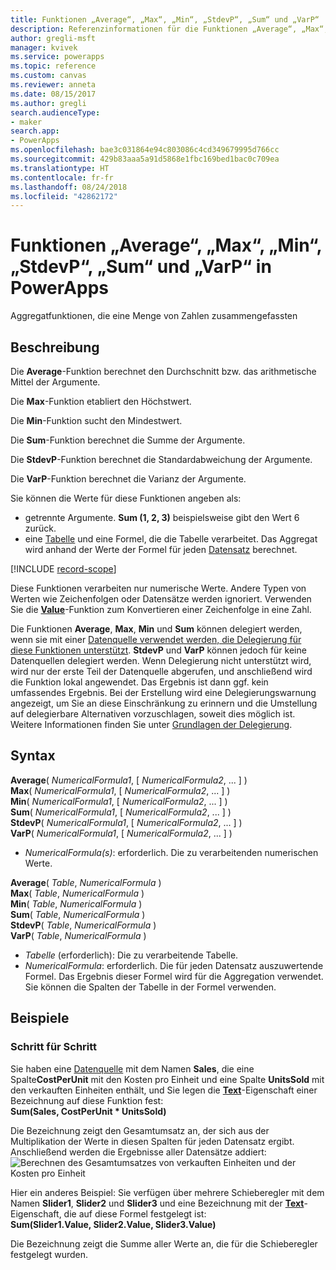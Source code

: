 ```yaml
---
title: Funktionen „Average“, „Max“, „Min“, „StdevP“, „Sum“ und „VarP“ | Microsoft-Dokumentation
description: Referenzinformationen für die Funktionen „Average“, „Max“, „Min“, „StdevP“, „Sum“ und „VarP“ in PowerApps einschließlich Syntax und Beispielen
author: gregli-msft
manager: kvivek
ms.service: powerapps
ms.topic: reference
ms.custom: canvas
ms.reviewer: anneta
ms.date: 08/15/2017
ms.author: gregli
search.audienceType:
- maker
search.app:
- PowerApps
ms.openlocfilehash: bae3c031864e94c803086c4cd349679995d766cc
ms.sourcegitcommit: 429b83aaa5a91d5868e1fbc169bed1bac0c709ea
ms.translationtype: HT
ms.contentlocale: fr-fr
ms.lasthandoff: 08/24/2018
ms.locfileid: "42862172"
---
```

# <a name="average-max-min-stdevp-sum-and-varp-functions-in-powerapps"></a>Funktionen „Average“, „Max“, „Min“, „StdevP“, „Sum“ und „VarP“ in PowerApps
Aggregatfunktionen, die eine Menge von Zahlen zusammengefassten

## <a name="description"></a>Beschreibung
Die **Average**-Funktion berechnet den Durchschnitt bzw. das arithmetische Mittel der Argumente.

Die **Max**-Funktion etabliert den Höchstwert.

Die **Min**-Funktion sucht den Mindestwert.

Die **Sum**-Funktion berechnet die Summe der Argumente.

Die **StdevP**-Funktion berechnet die Standardabweichung der Argumente.

Die **VarP**-Funktion berechnet die Varianz der Argumente.

Sie können die Werte für diese Funktionen angeben als:

* getrennte Argumente. **Sum (1, 2, 3)** beispielsweise gibt den Wert 6 zurück.
* eine [Tabelle](../working-with-tables.md) und eine Formel, die die Tabelle verarbeitet.  Das Aggregat wird anhand der Werte der Formel für jeden [Datensatz](../working-with-tables.md#records) berechnet.  

[!INCLUDE [record-scope](../../../includes/record-scope.md)]

Diese Funktionen verarbeiten nur numerische Werte. Andere Typen von Werten wie Zeichenfolgen oder Datensätze werden ignoriert. Verwenden Sie die  **[Value](function-value.md)**-Funktion zum Konvertieren einer Zeichenfolge in eine Zahl.

Die Funktionen **Average**, **Max**, **Min** und **Sum** können delegiert werden, wenn sie mit einer [Datenquelle verwendet werden, die Delegierung für diese Funktionen unterstützt](../delegation-list.md).  **StdevP** und **VarP** können jedoch für keine Datenquellen delegiert werden.  Wenn Delegierung nicht unterstützt wird, wird nur der erste Teil der Datenquelle abgerufen, und anschließend wird die Funktion lokal angewendet.  Das Ergebnis ist dann ggf. kein umfassendes Ergebnis.  Bei der Erstellung wird eine Delegierungswarnung angezeigt, um Sie an diese Einschränkung zu erinnern und die Umstellung auf delegierbare Alternativen vorzuschlagen, soweit dies möglich ist. Weitere Informationen finden Sie unter [Grundlagen der Delegierung](../delegation-overview.md).

## <a name="syntax"></a>Syntax
**Average**( *NumericalFormula1*, [ *NumericalFormula2*, ... ] )<br>**Max**( *NumericalFormula1*, [ *NumericalFormula2*, ... ] )<br>**Min**( *NumericalFormula1*, [ *NumericalFormula2*, ... ] )<br>**Sum**( *NumericalFormula1*, [ *NumericalFormula2*, ... ] )<br>**StdevP**( *NumericalFormula1*, [ *NumericalFormula2*, ... ] )<br>**VarP**( *NumericalFormula1*, [ *NumericalFormula2*, ... ] )

* *NumericalFormula(s)*: erforderlich.  Die zu verarbeitenden numerischen Werte.

**Average**( *Table*, *NumericalFormula* )<br>**Max**( *Table*, *NumericalFormula* )<br>**Min**( *Table*, *NumericalFormula* )<br>**Sum**( *Table*, *NumericalFormula* )<br>**StdevP**( *Table*, *NumericalFormula* )<br>**VarP**( *Table*, *NumericalFormula* )

* *Tabelle* (erforderlich):  Die zu verarbeitende Tabelle.
* *NumericalFormula*: erforderlich. Die für jeden Datensatz auszuwertende Formel. Das Ergebnis dieser Formel wird für die Aggregation verwendet. Sie können die Spalten der Tabelle in der Formel verwenden.

## <a name="examples"></a>Beispiele
### <a name="step-by-step"></a>Schritt für Schritt
Sie haben eine [Datenquelle](../working-with-data-sources.md) mit dem Namen **Sales**, die eine Spalte**CostPerUnit** mit den Kosten pro Einheit und eine Spalte **UnitsSold** mit den verkauften Einheiten enthält, und Sie legen die **[Text](../controls/properties-core.md)**-Eigenschaft einer Bezeichnung auf diese Funktion fest:<br>
**Sum(Sales, CostPerUnit * UnitsSold)**

Die Bezeichnung zeigt den Gesamtumsatz an, der sich aus der Multiplikation der Werte in diesen Spalten für jeden Datensatz ergibt. Anschließend werden die Ergebnisse aller Datensätze addiert:<br>![Berechnen des Gesamtumsatzes von verkauften Einheiten und der Kosten pro Einheit](./media/function-aggregates/total-sales.png)

Hier ein anderes Beispiel: Sie verfügen über mehrere Schieberegler mit dem Namen **Slider1**, **Slider2** und **Slider3** und eine Bezeichnung mit der **[Text](../controls/properties-core.md)**-Eigenschaft, die auf diese Formel festgelegt ist:<br>
**Sum(Slider1.Value, Slider2.Value, Slider3.Value)**

Die Bezeichnung zeigt die Summe aller Werte an, die für die Schieberegler festgelegt wurden.


